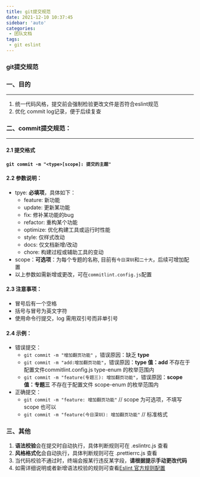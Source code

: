```yaml
---
title: git提交规范
date: 2021-12-10 10:37:45
sidebar: 'auto'
categories: 
 - 团队文档
tags: 
 - git eslint
---
```

### git提交规范

### 一、目的
--- 
1. 统一代码风格，提交前会强制检验更改文件是否符合eslint规范
2. 优化 commit log记录，便于后续复查

### 二、commit提交规范：
--- 

#### 2.1 提交格式
 **`git commit -m "<type>[scope]: 提交的主题"`**

#### 2.2 参数说明：
- tpye: **必填项**，具体如下：
  - feature: 新功能
  - update: 更新某功能
  - fix: 修补某功能的bug
  - refactor: 重构某个功能
  - optimize: 优化构建工具或运行时性能
  - style: 仅样式改动
  - docs: 仅文档新增/改动
  - chore: 构建过程或辅助工具的变动
- scope：**可选项**：为每个专题的名称, 目前有`今日深圳`和`二十大`，后续可增加配置
- 以上参数如需新增或更改，可在`commitlint.config.js`配置

#### 2.3 注意事项：
- 冒号后有一个空格
- 括号与冒号为英文字符
- 使用命令行提交，log 需用双引号而非单引号

#### 2.4 示例：
  - 错误提交：
    - `git commit -m "增加翻页功能"` ，错误原因：缺乏 **type**
    - `git commit -m "add:增加翻页功能"`，错误原因：**type 值：add** 不存在于配置文件commitlint.config.js type-enum 的枚举范围内
    - `git commit -m "feature(专题三): 增加翻页功能"`，错误原因：**scope 值：专题三** 不存在于配置文件 scope-enum 的枚举范围内
  - 正确提交：
    - `git commit -m "feature: 增加翻页功能"` // scope 为可选项，不填写 scope 也可以
    - `git commit -m "feature(今日深圳): 增加翻页功能"` // 标准格式

### 三、其他
  1. **语法校验**会在提交时自动执行，具体判断规则可在 .eslintrc.js 查看
  2. **风格格式化**会自动执行，具体判断规则可在 .prettierrc.js 查看
  3. 当代码校验不通过时，终端会报某行违反某字段，**请根据提示手动更改代码**
  4. 如需详细说明或者新增语法校验的规则可查看[Eslint 官方规则配置](https://eslint.org/docs/rules/)